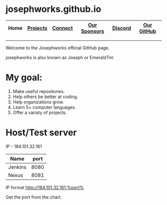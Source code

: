 # josephworks.github.io
| Home | [Projects](PROJECTS.md) | [Connect](CONNECT.md) | [Our Sponsors](SPONSORS.md) | [Discord](DISCORD.md) | [Our GitHub](http://www.github.com/josephworks) |
|------|-------------------------|-----------------------|-----------------------------|-----------------------|-------------------------------------------------|

------
Welcome to the Josephworks official GitHub page.

josephworks is also known as Joseph or EmeraldTnt.

# My goal:
1. Make useful repositories.
2. Help others be better at coding.
3. Help organizations grow.
4. Learn 5+ computer languages.
5. Offer a variaty of projects.

# Host/Test server

IP - 184.101.32.161

| Name  | port |
|---------|------|
| Jenkins | 8080 |
| Nexus  | 8081 |

IP format http://184.101.32.161:%port%

Get the port from the chart.
